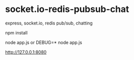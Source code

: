 # socket.io-redis-pubsub-chat
express, socket.io, redis pub/sub, chatting

npm install

node app.js 
or
DEBUG=* node app.js

http://127.0.0.1:8080
